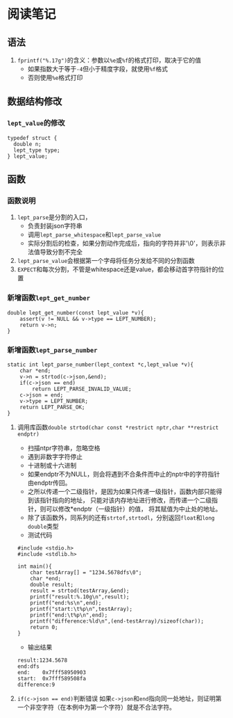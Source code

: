 # 阅读笔记
## 语法
1. `fprintf("%.17g")`的含义：参数以`%e`或`%f`的格式打印，取决于它的值
	* 如果指数大于等于`-4`但小于精度字段，就使用`%f`格式
	* 否则使用`%e`格式打印

## 数据结构修改
### `lept_value`的修改
```  
typedef struct {
  double n;
  lept_type type;
} lept_value;
```

## 函数
### 函数说明
1. `lept_parse`是分割的入口，
	* 负责封装json字符串
	* 调用`lept_parse_whitespace`和`lept_parse_value`
	* 实际分割后的检查，如果分割动作完成后，指向的字符并非'\0'，则表示非法值导致分割不完全
2. `lept_parse_value`会根据第一个字母将任务分发给不同的分割函数
3. `EXPECT`和每次分割，不管是whitespace还是value，都会移动首字符指针的位置

### 新增函数`lept_get_number`
```
double lept_get_number(const lept_value *v){
	assert(v != NULL && v->type == LEPT_NUMBER);
	return v->n;
}
```
### 新增函数`lept_parse_number`
```
static int lept_parse_number(lept_context *c,lept_value *v){
	char *end;
	v->n = strtod(c->json,&end);
	if(c->json == end)
		return LEPT_PARSE_INVALID_VALUE;
	c->json = end;
	v->type = LEPT_NUMBER;
	return LEPT_PARSE_OK;
}
```
1. 调用库函数`double strtod(char const *restrict nptr,char **restrict endptr)`
	* 扫描ntpr字符串，忽略空格
	* 遇到非数字字符停止
	* 十进制或十六进制
	* 如果endptr不为NULL，则会将遇到不合条件而中止的nptr中的字符指针由endptr传回。
	* 之所以传递一个二级指针，是因为如果只传递一级指针，函数内部只能得到该指针指向的地址，
	只能对该内存地址进行修改，而传递一个二级指针，则可以修改*endptr（一级指针）的值，
	将其赋值为中止处的地址。
	* 除了该函数外，同系列的还有`strtof,strtodl`，分别返回`float`和`long double`类型
	* 测试代码
	
	```
	#include <stdio.h>
	#include <stdlib.h>

	int main(){
		char testArray[] = "1234.5678dfs\0";
		char *end;
		double result;
		result = strtod(testArray,&end);
		printf("result:%.10g\n",result);
		printf("end:%s\n",end);
		printf("start:\t%p\n",testArray);
		printf("end:\t%p\n",end);
		printf("difference:%ld\n",(end-testArray)/sizeof(char));
		return 0;
	}
	```
	* 输出结果
	
	```
	result:1234.5678
	end:dfs
	end:	0x7fff58950903
	start:	0x7fff589508fa
	difference:9
	```
	
2. `if(c->json == end)`判断错误
	如果`c->json`和`end`指向同一处地址，则证明第一个非空字符（在本例中为第一个字符）就是不合法字符。